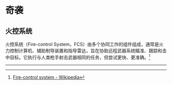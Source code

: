 # 奇袭

## 火控系统

火控系统（Fire-control System，FCS）由多个协同工作的组件组成，通常是火力控制计算机、辅助制导装置和指导雷达，旨在协助远程武器系统瞄准、跟踪和击中目标。它执行与人类枪手射击武器相同的任务，但尝试更快、更准确。[^1]

---

[^1]: [Fire-control system - Wikipedia](https://en.wikipedia.org/wiki/Fire-control_system)
